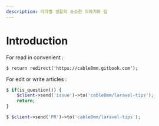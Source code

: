 ```yaml
---
description: 라라벨 생활의 소소한 이야기와 팁
---
```


# Introduction

For read in convenient :

```
$ return redirect('https://cable8mm.gitbook.com');
```

For edit or write articles :

```php
$ if(is_question()) {
    $client->send('issue')->to('cable8mm/laravel-tips');
    return;
}

$ $client->send('PR')->to('cable8mm/laravel-tips');
```



